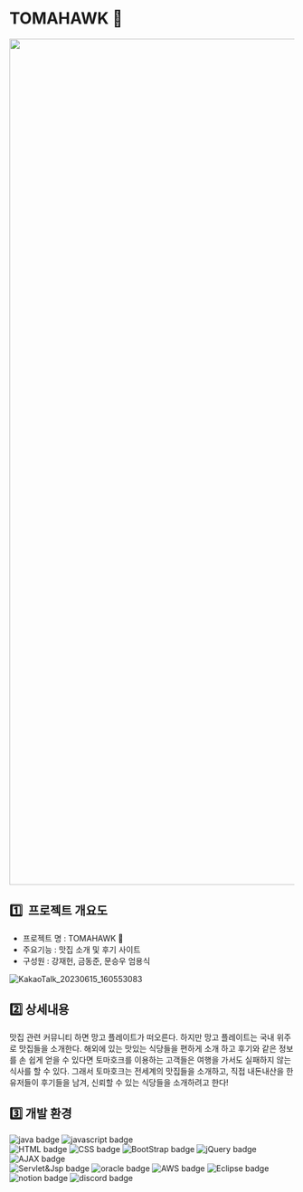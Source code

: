 
# TOMAHAWK 🍖
<p align="center">
<img width="1497" alt="tomahawk" src="https://github.com/dyrlqhffo/TOMAHAWK/assets/126575197/4f0df45f-63fb-4c89-99c8-c36dd8e0d6a8">

</p>

## 1️⃣  프로젝트 개요도
- 프로젝트 명 : TOMAHAWK 🍖
- 주요기능 : 맛집 소개 및 후기 사이트
- 구성원 : 강재헌, 금동준, 문승우 엄용식

![KakaoTalk_20230615_160553083](https://github.com/dyrlqhffo/TOMAHAWK/assets/126575197/da9a727e-d510-43ef-9248-4453ef327924)



## 2️⃣ 상세내용
맛집 관련 커뮤니티 하면 망고 플레이트가 떠오른다. 하지만 망고 플레이트는 국내 위주로 맛집들을 소개한다. 해외에 있는 맛있는 식당들을 편하게 소개 하고 후기와 같은 정보를 손 쉽게 얻을 수 있다면 토마호크를 이용하는 고객들은 여행을 가서도 실패하지 않는 식사를 할 수 있다. 그래서 토마호크는 전세계의 맛집들을 소개하고, 직접 내돈내산을 한 유저들이 후기들을 남겨, 신뢰할 수 있는 식당들을 소개하려고 한다!

## 3️⃣ 개발 환경
![java badge](https://img.shields.io/badge/-JAVA_8-%23F7DF1E?style=flat-square&logo=buymeacoffee&logoColor=white&color=3c679e)
![javascript badge](https://img.shields.io/badge/-JAVASCRIPT-%23F7DF1E?style=flat-square&logo=javascript&logoColor=white&color=f2df3a)<br>
![HTML badge](https://img.shields.io/badge/-HTML5-%23F7DF1E?style=flat-square&logo=html5&logoColor=white&color=d1512b)
![CSS badge](https://img.shields.io/badge/-CSS3-%23F7DF1E?style=flat-square&logo=css3&logoColor=white&color=2b62aa)
![BootStrap badge](https://img.shields.io/badge/-BootStrap-%23F7DF1E?style=flat-square&logo=bootstrap&logoColor=white&color=6a45a6)
![jQuery badge](https://img.shields.io/badge/-jQuery-%23F7DF1E?style=flat-square&logo=jquery&logoColor=white&color=0769AD)
![AJAX badge](https://img.shields.io/badge/-AJAX-%23F7DF1E?style=flat-square&color=4e575d)<br>
![Servlet&Jsp badge](https://img.shields.io/badge/-Servlet%26Jsp-green)
![oracle badge](https://img.shields.io/badge/-Oracle_19c-%23F7DF1E?style=flat-square&logo=oracle&logoColor=white&color=e62e18)
![AWS badge](https://img.shields.io/badge/-AWS_EC2-%23F7DF1E?style=flat-square&logo=amazonaws&logoColor=white&color=232F3E)
![Eclipse badge](https://img.shields.io/badge/eclipse-2c2255?style=flat-square&logo=eclipse&logoColor=white)
![notion badge](https://img.shields.io/badge/-Notion-%23F7DF1E?style=flat-square&logo=notion&logoColor=white&color=000000)
![discord badge](https://img.shields.io/badge/-Discord-%23F7DF1E?style=flat-square&logo=discord&logoColor=white&color=5865F2)


